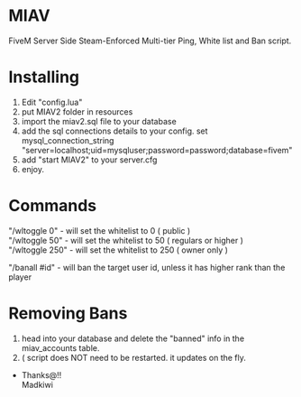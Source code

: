 # MIAV
FiveM Server Side Steam-Enforced Multi-tier Ping, White list and Ban script.
# Installing  
1. Edit "config.lua"
2. put MIAV2 folder in resources
3. import the miav2.sql file to your database
4. add the sql connections details to your config.
    set mysql_connection_string "server=localhost;uid=mysqluser;password=password;database=fivem"
5. add "start MIAV2" to your server.cfg
6. enjoy.  
# Commands  
"/wltoggle 0" - will set the whitelist to 0 ( public )  
"/wltoggle 50" - will set the whitelist to 50 ( regulars or higher )  
"/wltoggle 250" - will set the whitelist to 250 ( owner only )  
  
"/banall #id" - will ban the target user id, unless it has higher rank than the player 
# Removing Bans  
1. head into your database and delete the "banned" info in the miav_accounts table.
2. ( script does NOT need to be restarted. it updates on the fly.
- Thanks@!!  
Madkiwi
